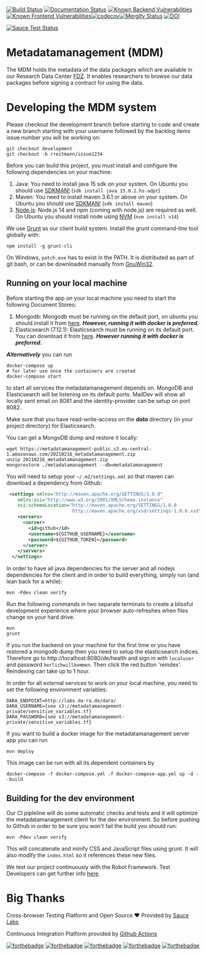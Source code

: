 [![Build Status](https://github.com/dzhw/metadatamanagement/workflows/Build%20and%20Deploy/badge.svg)](https://github.com/dzhw/metadatamanagement/actions) [![Documentation Status](https://readthedocs.org/projects/metadatamanagement/badge/?version=latest)](https://metadatamanagement.readthedocs.io/de/latest/)
[![Known Backend Vulnerabilities](https://snyk.io/test/github/dzhw/metadatamanagement/badge.svg?targetFile=pom.xml)](https://snyk.io/test/github/dzhw/metadatamanagement?targetFile=pom.xml
)[![Known Frontend Vulnerabilities](https://snyk.io/test/github/dzhw/metadatamanagement/badge.svg?targetFile=package.json)](https://snyk.io/test/github/dzhw/metadatamanagement?targetFile=package.json
)[![codecov](https://codecov.io/gh/dzhw/metadatamanagement/branch/development/graph/badge.svg)](https://codecov.io/gh/dzhw/metadatamanagement)[![Mergify Status](https://gh.mergify.io/badges/dzhw/metadatamanagement.png?style=cut)](https://mergify.io)
[![DOI](https://zenodo.org/badge/39431147.svg)](https://zenodo.org/badge/latestdoi/39431147)

[![Sauce Test Status](https://app.saucelabs.com/browser-matrix/andydaniel.svg)](https://app.saucelabs.com/u/andydaniel)
# Metadatamanagement (MDM)

The MDM holds the metadata of the data packages which are available in our Research Data Center [FDZ](https://fdz.dzhw.eu). It enables researchers to browse our data packages before signing a contract for using the data.

# Developing the MDM system

Please checkout the development branch before starting to code and create a new branch starting with your username followed by the backlog items issue number you will be working on:

    git checkout development
    git checkout -b rreitmann/issue1234

Before you can build this project, you must install and configure the following dependencies on your machine:

1.  Java: You need to install java 15 sdk on your system. On Ubuntu you should use [SDKMAN!][] (`sdk install java 15.0.2.hs-adpt`)
2.  Maven: You need to install maven 3.6.1 or above on your system. On Ubuntu you should use [SDKMAN!][] (`sdk install maven`)
3.  [Node.js][]: Node.js 14 and npm (coming with node.js) are required as well. On Ubuntu you should install node using [NVM][] (`nvm install v14`)

We use [Grunt][] as our client build system. Install the grunt command-line tool globally with:

    npm install -g grunt-cli

On Windows, `patch.exe` has to exist in the PATH. It is distributed as part of git bash, or can be downloaded manually from [GnuWin32][].

## Running on your local machine

Before starting the app on your local machine you need to start the following Document Stores:
1. Mongodb: Mongodb must be running on the default port, on ubuntu you should install it from [here](https://docs.mongodb.org/manual/tutorial/install-mongodb-on-ubuntu/). ***However, running it with docker is preferred.***
2. Elasticsearch (7.12.1): Elasticsearch must be running on its default port. You can download it from [here](https://www.elastic.co/downloads/elasticsearch). ***However running it with docker is preferred.***

***Alternatively*** you can run

    docker-compose up
    # for later use once the containers are created
    docker-compose start

to start all services the metadatamanagement depends on. MongoDB and Elasticsearch will be listening on its default ports. MailDev will show all locally sent email on 8081 and the identity-provider can be setup on port 8082.

Make sure that you have read-write-access on the ***data*** directory (in your project directory) for Elasticsearch.

You can get a MongoDB dump and restore it locally:
```
wget https://metadatamanagement-public.s3.eu-central-1.amazonaws.com/20210216_metadatamanagement.zip
unzip 20210216_metadatamanagement.zip
mongorestore ./metadatamanagement --db=metadatamanagement
```

You will need to setup your `~/.m2/settings.xml` so that maven can download a dependency from Github:

```xml
 <settings xmlns="http://maven.apache.org/SETTINGS/1.0.0"
    xmlns:xsi="http://www.w3.org/2001/XMLSchema-instance"
    xsi:schemaLocation="http://maven.apache.org/SETTINGS/1.0.0
                        http://maven.apache.org/xsd/settings-1.0.0.xsd">
    <servers>
      <server>
        <id>github</id>
        <username>${GITHUB_USERNAME}</username>
        <password>${GITHUB_TOKEN}</password>
      </server>
    </servers>
  </settings>
```

In order to have all java dependencies for the server and  all nodejs dependencies for the client and in order to build everything, simply run (and lean back for a while):

    mvn -Pdev clean verify

Run the following commands in two separate terminals to create a blissful development experience where your browser
auto-refreshes when files change on your hard drive.

    mvn
    grunt

If you run the backend on your machine for the first time or you have restored a mongodb dump then you need to setup the elasticsearch indices. Therefore go to http://localhost:8080/de/health and sign in with `localuser` and password `herlichwillkommen`. Then click the red button 'reindex'. Reindexing can take up to 1 hour.

In order for all external services to work on your local machine, you need to set the following environment variables:
```
DARA_ENDPOINT=http://labs.da-ra.de/dara/
DARA_USERNAME={see s3://metadatamanagement-private/sensitive_variables.tf}
DARA_PASSWORD={see s3://metadatamanagement-private/sensitive_variables.tf}
```

If you want to build a docker image for the metadatamanagement server app you can run

    mvn deploy

This image can be run with all its dependent containers by

    docker-compose -f docker-compose.yml -f docker-compose-app.yml up -d --build

## Building for the dev environment

Our CI pipleline will do some automatic checks and tests and it will optimize the metadatamanagement client for the dev environment. So before pushing to Github in order to be sure you won't fail the build you should run:

    mvn -Pdev clean verify

This will concatenate and minify CSS and JavaScript files using grunt. It will also modify the `index.html` so it references
these new files.

We test our project continuously with the Robot Framework. Test Developers can get further info [here](https://github.com/dzhw/metadatamanagement/wiki/Robot-Framework).

# Big Thanks

Cross-browser Testing Platform and Open Source :heart: Provided by [Sauce Labs][saucelabs]

Continuous Integration Platform provided by [Github Actions][GithubActions]

[saucelabs]: https://saucelabs.com
[Node.js]: https://nodejs.org/
[Grunt]: http://gruntjs.com/
[NVM]: https://github.com/creationix/nvm
[SDKMAN!]: http://sdkman.io/install.html
[GithubActions]: https://github.com/dzhw/metadatamanagement/actions
[GnuWin32]: http://gnuwin32.sourceforge.net/packages/patch.htm

[![forthebadge](http://forthebadge.com/images/badges/built-by-developers.svg)](http://forthebadge.com)  [![forthebadge](https://forthebadge.com/images/badges/built-with-science.svg)](https://forthebadge.com)
 [![forthebadge](https://forthebadge.com/images/badges/60-percent-of-the-time-works-every-time.svg)](https://forthebadge.com) [![forthebadge](http://forthebadge.com/images/badges/uses-badges.svg)](http://forthebadge.com) [![forthebadge](https://forthebadge.com/images/badges/makes-people-smile.svg)](https://forthebadge.com)
